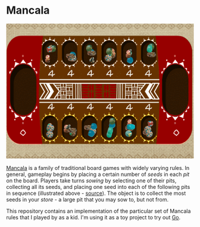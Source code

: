 Mancala
=======

![mancala.gif](mancala.gif)

[Mancala](https://en.wikipedia.org/wiki/Mancala) is a family of traditional
board games with widely varying rules. In general, gameplay begins by placing a
certain number of _seeds_ in each _pit_ on the board. Players take turns
_sowing_ by selecting one of their pits, collecting all its seeds, and placing
one seed into each of the following pits in sequence (illustrated above -
[source](https://www.behance.net/gallery/28963121/Mancala)). The object is to
collect the most seeds in your _store_ - a large pit that you may sow to, but
not from.

This repository contains an implementation of the particular set of Mancala
rules that I played by as a kid. I'm using it as a toy project to try out
[Go](https://golang.org/).
